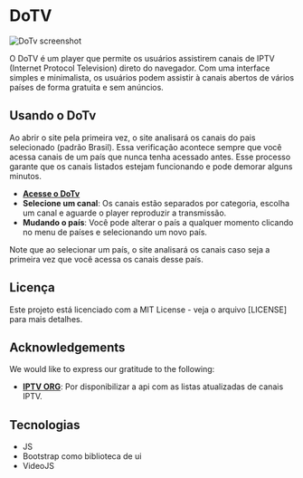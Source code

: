 # DoTV 

![DoTv screenshot](https://raw.githubusercontent.com/deyvidandrades/DoTv/main/dotv_banner2.png)

O DoTV é um player que permite os usuários assistirem canais de IPTV (Internet Protocol Television) direto do navegador. Com uma interface simples e minimalista, os usuários podem assistir à canais abertos de vários países de forma gratuita e sem anúncios.

## Usando o DoTv
Ao abrir o site pela primeira vez, o site analisará os canais do pais selecionado (padrão Brasil). Essa verificação acontece sempre que você acessa canais de um país que nunca tenha acessado antes. Esse processo garante que os canais listados estejam funcionando e pode demorar alguns minutos. 

- [**Acesse o DoTv**](https://deyvidandrades.github.io/DoTv/)
-  **Selecione um canal**: Os canais estão separados por categoria, escolha um canal e aguarde o player reproduzir a transmissão.
-  **Mudando o país**:  Você pode alterar o país a qualquer momento clicando no menu de países e selecionando um novo país. 

Note que ao selecionar um país, o site analisará os canais caso seja a primeira vez que você acessa os canais desse país.

## Licença
Este projeto está licenciado com a MIT License - veja o arquivo [LICENSE] para mais detalhes.

## Acknowledgements

We would like to express our gratitude to the following:

-   **[IPTV ORG](https://github.com/iptv-org/iptv)**: Por disponibilizar a api com as listas atualizadas de canais IPTV.

## Tecnologias
- JS
- Bootstrap como biblioteca de ui
- VideoJS
